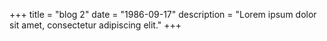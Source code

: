 +++
title = "blog 2"
date = "1986-09-17"
description = "Lorem ipsum dolor sit amet, consectetur adipiscing elit."
+++



